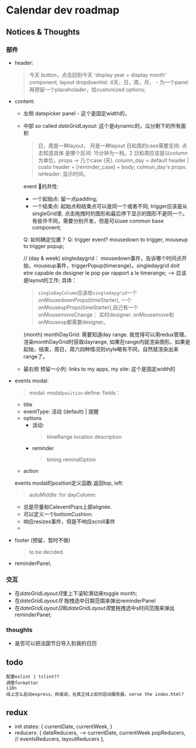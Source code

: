 # Calendar dev roadmap

## Notices & Thoughts

### 部件
- header:
  > 今天 button，点击回到今天
  > 'display year + display month' component,
  > layout dropdownlist: 
    > 4天，日，周，月， - 为一个panel
    > 再预留一个placeholader，给customized options;

- content:
  - 左侧 datepicker panel - 这个是固定width的， 
  - 中部 so called *dateGridLayout*: 这个是dynamic的，瓜分剩下的所有面积
    > 日，周是一种layout， 月是一种layout
    日和周的case需要支持: 点击知道具体 是哪个区间: 15分钟为一档。2
    日和周应该是以column为单位，props -> 几个case (天).
    column_day  = default header | custo header + [reminder_case] + body;
    colmun_day's props: isHeader: 显示时间。

    event 的共性:
     - 一个起始点: 留一点padding;
     - 一个结束点: 
     起始点和结束点可以是同一个或者不同;
     trigger应该是从singleGrid里. 
     点击拖拽时的图形和最后停下显示的图形不是同一个。有些许不同，需要分别开发，但是可以use commun base component;

     Q: 如何确定位置？
     Q: trigger event? mousedown to trigger, mouseup to trigger popup;

     //
     (day & week) singledaygrid： mousedown事件，告诉哪个时间点开始，mouseup事件，triggerPopup(timerange)，singledaygrid doit etre capable de designer le pop par rapport a le timerange; --> 应该是layout的工作;
     具体： 
     <!-- > singleDayColumn绑定一个事件组件`timeRangerHandler`，给予onmousedownChange, onMousemoveChange,onmouseupChange, ref,  -->
     > `singleDayColumn`应该给`singledaygrid`一个onMousedownProps(timeStarter), 一个onMouseupProps(timeStarter),自己有一个onMousemoveChange： 实时designer.  onMousemove和onMouseup都需要designer。
     
     
     (month) monthDayGrid: 需要知道day range. 我觉得可以用redux管理，渲染monthDayGrid时获取dayrange, 如果在range内就渲染图形。如果是起始，结束，周日，周六四种情况则style略有不同，自然就渲染出来range了。

     <!-- 有一个组件作用: 提供一个对象: 从哪个case到哪个case， -->


  - 最右侧 预留一小列: links to my apps, my site:  这个是固定width的

- events modal:
  > modal: modal`position` define: 
  > fields：
    - title
    - eventType: 活动 (default) | 提醒
    - options
      - 活动:
        > timeRange
        > location
        > description
      - reminder
        > timing
        > remindOption
    -  action
  
  events modal的position定义函数.返回top, left:
  > autoMiddle: for dayColumn: 
    - 总是尽量和CaleventPops上部alignée.
    - 可以定义一个bottomCushion: 
    - 响应resizes事件，但是不响应scroll事件
    - 




- footer (预留，暂时不做)
  > to be decided.

- reminderPanel, 

### 交互
  
  - 在*dateGridLayout月*里上下滚轮滑动来toggle month;
  - 在*dateGridLayout月* 拖拽选中日期范围来弹出reminderPanel
  - 在*dateGridLayout日*和*dateGridLayout周*里拖拽选中s时间范围来弹出reminderPanel;

### thoughts
- 是否可以把法国节日导入到我的日历


## todo
    配置eslint | tslint??
    调整formatter
    i18n
    线上怎么启动express，抑或说，在真正线上如何启动服务器，serve the index.html?


## redux
- init states: { currentDate, currentWeek,  }
- reducers: { 
  dateReducers, --> currentDate, currentWeek
  popReducers, 
  // eventsReducers, 
  layoutReducers
  },